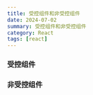 ```yaml
---
title: 受控组件和非受控组件
date: 2024-07-02
summary: 受控组件和非受控组件
category: React
tags: [react]
---
```


### 受控组件


### 非受控组件